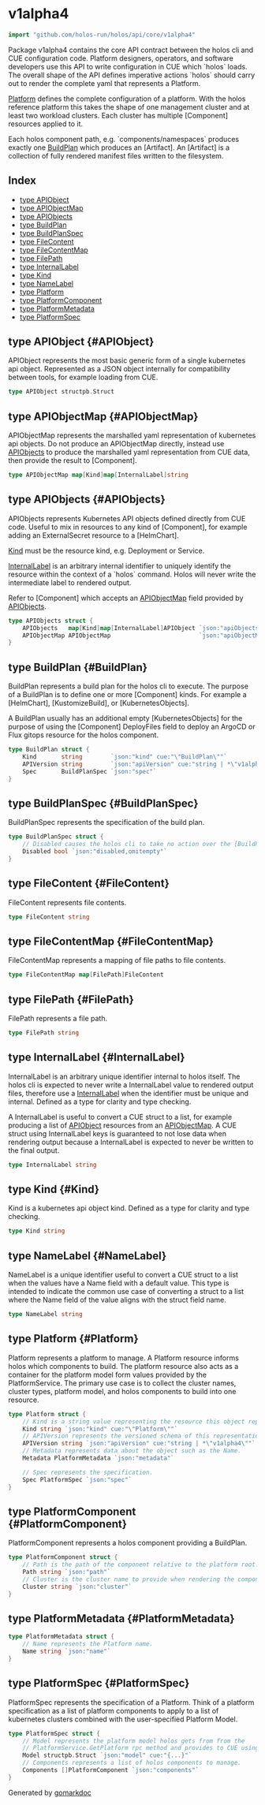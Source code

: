 <!-- Code generated by gomarkdoc. DO NOT EDIT -->

# v1alpha4

```go
import "github.com/holos-run/holos/api/core/v1alpha4"
```

Package v1alpha4 contains the core API contract between the holos cli and CUE configuration code. Platform designers, operators, and software developers use this API to write configuration in CUE which \`holos\` loads. The overall shape of the API defines imperative actions \`holos\` should carry out to render the complete yaml that represents a Platform.

[Platform](<#Platform>) defines the complete configuration of a platform. With the holos reference platform this takes the shape of one management cluster and at least two workload clusters. Each cluster has multiple \[Component\] resources applied to it.

Each holos component path, e.g. \`components/namespaces\` produces exactly one [BuildPlan](<#BuildPlan>) which produces an \[Artifact\]. An \[Artifact\] is a collection of fully rendered manifest files written to the filesystem.

## Index

- [type APIObject](<#APIObject>)
- [type APIObjectMap](<#APIObjectMap>)
- [type APIObjects](<#APIObjects>)
- [type BuildPlan](<#BuildPlan>)
- [type BuildPlanSpec](<#BuildPlanSpec>)
- [type FileContent](<#FileContent>)
- [type FileContentMap](<#FileContentMap>)
- [type FilePath](<#FilePath>)
- [type InternalLabel](<#InternalLabel>)
- [type Kind](<#Kind>)
- [type NameLabel](<#NameLabel>)
- [type Platform](<#Platform>)
- [type PlatformComponent](<#PlatformComponent>)
- [type PlatformMetadata](<#PlatformMetadata>)
- [type PlatformSpec](<#PlatformSpec>)


<a name="APIObject"></a>
## type APIObject {#APIObject}

APIObject represents the most basic generic form of a single kubernetes api object. Represented as a JSON object internally for compatibility between tools, for example loading from CUE.

```go
type APIObject structpb.Struct
```

<a name="APIObjectMap"></a>
## type APIObjectMap {#APIObjectMap}

APIObjectMap represents the marshalled yaml representation of kubernetes api objects. Do not produce an APIObjectMap directly, instead use [APIObjects](<#APIObjects>) to produce the marshalled yaml representation from CUE data, then provide the result to \[Component\].

```go
type APIObjectMap map[Kind]map[InternalLabel]string
```

<a name="APIObjects"></a>
## type APIObjects {#APIObjects}

APIObjects represents Kubernetes API objects defined directly from CUE code. Useful to mix in resources to any kind of \[Component\], for example adding an ExternalSecret resource to a \[HelmChart\].

[Kind](<#Kind>) must be the resource kind, e.g. Deployment or Service.

[InternalLabel](<#InternalLabel>) is an arbitrary internal identifier to uniquely identify the resource within the context of a \`holos\` command. Holos will never write the intermediate label to rendered output.

Refer to \[Component\] which accepts an [APIObjectMap](<#APIObjectMap>) field provided by [APIObjects](<#APIObjects>).

```go
type APIObjects struct {
    APIObjects   map[Kind]map[InternalLabel]APIObject `json:"apiObjects"`
    APIObjectMap APIObjectMap                         `json:"apiObjectMap"`
}
```

<a name="BuildPlan"></a>
## type BuildPlan {#BuildPlan}

BuildPlan represents a build plan for the holos cli to execute. The purpose of a BuildPlan is to define one or more \[Component\] kinds. For example a \[HelmChart\], \[KustomizeBuild\], or \[KubernetesObjects\].

A BuildPlan usually has an additional empty \[KubernetesObjects\] for the purpose of using the \[Component\] DeployFiles field to deploy an ArgoCD or Flux gitops resource for the holos component.

```go
type BuildPlan struct {
    Kind       string        `json:"kind" cue:"\"BuildPlan\""`
    APIVersion string        `json:"apiVersion" cue:"string | *\"v1alpha4\""`
    Spec       BuildPlanSpec `json:"spec"`
}
```

<a name="BuildPlanSpec"></a>
## type BuildPlanSpec {#BuildPlanSpec}

BuildPlanSpec represents the specification of the build plan.

```go
type BuildPlanSpec struct {
    // Disabled causes the holos cli to take no action over the [BuildPlan].
    Disabled bool `json:"disabled,omitempty"`
}
```

<a name="FileContent"></a>
## type FileContent {#FileContent}

FileContent represents file contents.

```go
type FileContent string
```

<a name="FileContentMap"></a>
## type FileContentMap {#FileContentMap}

FileContentMap represents a mapping of file paths to file contents.

```go
type FileContentMap map[FilePath]FileContent
```

<a name="FilePath"></a>
## type FilePath {#FilePath}

FilePath represents a file path.

```go
type FilePath string
```

<a name="InternalLabel"></a>
## type InternalLabel {#InternalLabel}

InternalLabel is an arbitrary unique identifier internal to holos itself. The holos cli is expected to never write a InternalLabel value to rendered output files, therefore use a [InternalLabel](<#InternalLabel>) when the identifier must be unique and internal. Defined as a type for clarity and type checking.

A InternalLabel is useful to convert a CUE struct to a list, for example producing a list of [APIObject](<#APIObject>) resources from an [APIObjectMap](<#APIObjectMap>). A CUE struct using InternalLabel keys is guaranteed to not lose data when rendering output because a InternalLabel is expected to never be written to the final output.

```go
type InternalLabel string
```

<a name="Kind"></a>
## type Kind {#Kind}

Kind is a kubernetes api object kind. Defined as a type for clarity and type checking.

```go
type Kind string
```

<a name="NameLabel"></a>
## type NameLabel {#NameLabel}

NameLabel is a unique identifier useful to convert a CUE struct to a list when the values have a Name field with a default value. This type is intended to indicate the common use case of converting a struct to a list where the Name field of the value aligns with the struct field name.

```go
type NameLabel string
```

<a name="Platform"></a>
## type Platform {#Platform}

Platform represents a platform to manage. A Platform resource informs holos which components to build. The platform resource also acts as a container for the platform model form values provided by the PlatformService. The primary use case is to collect the cluster names, cluster types, platform model, and holos components to build into one resource.

```go
type Platform struct {
    // Kind is a string value representing the resource this object represents.
    Kind string `json:"kind" cue:"\"Platform\""`
    // APIVersion represents the versioned schema of this representation of an object.
    APIVersion string `json:"apiVersion" cue:"string | *\"v1alpha4\""`
    // Metadata represents data about the object such as the Name.
    Metadata PlatformMetadata `json:"metadata"`

    // Spec represents the specification.
    Spec PlatformSpec `json:"spec"`
}
```

<a name="PlatformComponent"></a>
## type PlatformComponent {#PlatformComponent}

PlatformComponent represents a holos component providing a BuildPlan.

```go
type PlatformComponent struct {
    // Path is the path of the component relative to the platform root.
    Path string `json:"path"`
    // Cluster is the cluster name to provide when rendering the component.
    Cluster string `json:"cluster"`
}
```

<a name="PlatformMetadata"></a>
## type PlatformMetadata {#PlatformMetadata}



```go
type PlatformMetadata struct {
    // Name represents the Platform name.
    Name string `json:"name"`
}
```

<a name="PlatformSpec"></a>
## type PlatformSpec {#PlatformSpec}

PlatformSpec represents the specification of a Platform. Think of a platform specification as a list of platform components to apply to a list of kubernetes clusters combined with the user\-specified Platform Model.

```go
type PlatformSpec struct {
    // Model represents the platform model holos gets from from the
    // PlatformService.GetPlatform rpc method and provides to CUE using a tag.
    Model structpb.Struct `json:"model" cue:"{...}"`
    // Components represents a list of holos components to manage.
    Components []PlatformComponent `json:"components"`
}
```

Generated by [gomarkdoc](<https://github.com/princjef/gomarkdoc>)
